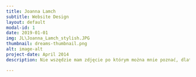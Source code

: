 ```yaml
---
title: Joanna Lamch
subtitle: Website Design
layout: default
modal-id: 1
date: 2019-01-01
img: JL\Joanna_Lamch_stylish.JPG
thumbnail: dreams-thumbnail.png
alt: image-alt
project-date: April 2014
description: Nie wszędzie mam zdjęcie po którym można mnie poznać, dlatego tutaj można spojrzeć mi w oczy.

---
```


